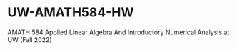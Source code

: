 # UW-AMATH584-HW
AMATH 584 Applied Linear Algebra And Introductory Numerical Analysis at UW (Fall 2022)
